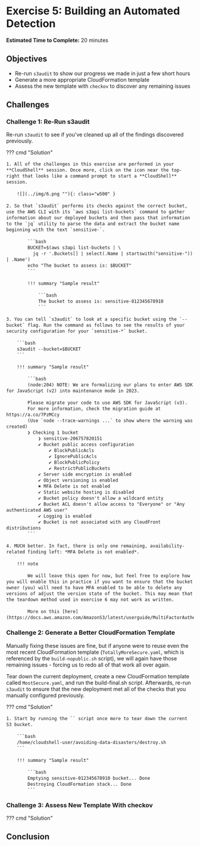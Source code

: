 # Exercise 5: Building an Automated Detection

<!-- markdownlint-disable MD007 MD033-->

<!--Overriding style-->
<style>
  :root {
    --sans-primary-color: #0000ff;
}
</style>

**Estimated Time to Complete:** 20 minutes

## Objectives

- Re-run `s3audit` to show our progress we made in just a few short hours
- Generate a more appropriate CloudFormation template
- Assess the new template with `checkov` to discover any remaining issues

## Challenges

### Challenge 1: Re-Run s3audit

Re-run `s3audit` to see if you've cleaned up all of the findings discovered previously.

??? cmd "Solution"

    1. All of the challenges in this exercise are performed in your **CloudShell** session. Once more, click on the icon near the top-right that looks like a command prompt to start a **CloudShell** session.

        ![](../img/6.png ""){: class="w500" }

    2. So that `s3audit` performs its checks against the correct bucket, use the AWS CLI with its `aws s3api list-buckets` command to gather information about our deployed buckets and then pass that information to the `jq` utility to parse the data and extract the bucket name beginning with the text `sensitive-`.

            ```bash
            BUCKET=$(aws s3api list-buckets | \
              jq -r '.Buckets[] | select(.Name | startswith("sensitive-")) | .Name')
            echo "The bucket to assess is: $BUCKET"
            ```

            !!! summary "Sample result"

                ```bash
                The bucket to assess is: sensitive-012345678910
                ```

    3. You can tell `s3audit` to look at a specific bucket using the `--bucket` flag. Run the command as follows to see the results of your security configuration for your `sensitive-*` bucket.

        ```bash
        s3audit --bucket=$BUCKET
        ```

        !!! summary "Sample result"

            ```bash
            (node:204) NOTE: We are formalizing our plans to enter AWS SDK for JavaScript (v2) into maintenance mode in 2023.

            Please migrate your code to use AWS SDK for JavaScript (v3).
            For more information, check the migration guide at https://a.co/7PzMCcy
            (Use `node --trace-warnings ...` to show where the warning was created)
            ❯ Checking 1 bucket
                ❯ sensitive-206757820151
                ✔ Bucket public access configuration
                    ✔ BlockPublicAcls
                    ✔ IgnorePublicAcls
                    ✔ BlockPublicPolicy
                    ✔ RestrictPublicBuckets
                ✔ Server side encryption is enabled
                ✔ Object versioning is enabled
                ✖ MFA Delete is not enabled
                ✔ Static website hosting is disabled
                ✔ Bucket policy doesn't allow a wildcard entity
                ✔ Bucket ACL doesn't allow access to "Everyone" or "Any authenticated AWS user"
                ✔ Logging is enabled
                ✔ Bucket is not associated with any CloudFront distributions
            ```

    4. MUCH better. In fact, there is only one remaining, availability-related finding left: *MFA Delete is not enabled*. 
    
        !!! note
        
            We will leave this open for now, but feel free to explore how you will enable this in practice if you want to ensure that the bucket owner (you) will need to have MFA enabled to be able to delete any versions of adjust the version state of the bucket. This may mean that the teardown method used in exercise 6 may not work as written.

            More on this [here](https://docs.aws.amazon.com/AmazonS3/latest/userguide/MultiFactorAuthenticationDelete.html).

### Challenge 2: Generate a Better CloudFormation Template

Manually fixing these issues are fine, but if anyone were to reuse even the most recent CloudFormation template (`TotallyMoreSecure.yaml`, which is referenced by the `build-nopublic.sh` script), we will again have those remaining issues - forcing us to redo all of that work all over again. 

Tear down the current deployment, create a new CloudFormation template called `MostSecure.yaml`, and run the build-final.sh script. Afterwards, re-run `s3audit` to ensure that the new deployment met all of the checks that you manually configured previously.

??? cmd "Solution"

    1. Start by running the `` script once more to tear down the current S3 bucket.

        ```bash
        /home/cloudshell-user/avoiding-data-disasters/destroy.sh
        ```

        !!! summary "Sample result"

            ```bash
            Emptying sensitive-012345678910 bucket... Done
            Destroying CloudFormation stack... Done
            ```

### Challenge 3: Assess New Template With checkov

??? cmd "Solution"

## Conclusion
